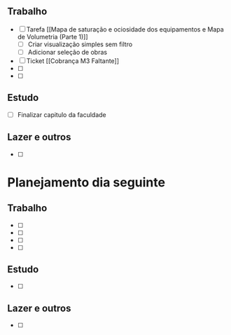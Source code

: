 ## Trabalho
- [ ] Tarefa [[Mapa de saturação e ociosidade dos equipamentos e Mapa de Volumetria (Parte 1)]]
	- [ ] Criar visualização simples sem filtro
	- [ ] Adicionar seleção de obras
- [ ] Ticket [[Cobrança M3 Faltante]]
- [ ] 
- [ ] 
## Estudo
- [ ] Finalizar capitulo da faculdade
## Lazer e outros
- [ ] 

# Planejamento dia seguinte
## Trabalho
- [ ] 
- [ ] 
- [ ] 
- [ ] 
## Estudo
- [ ] 
## Lazer e outros
- [ ] 

